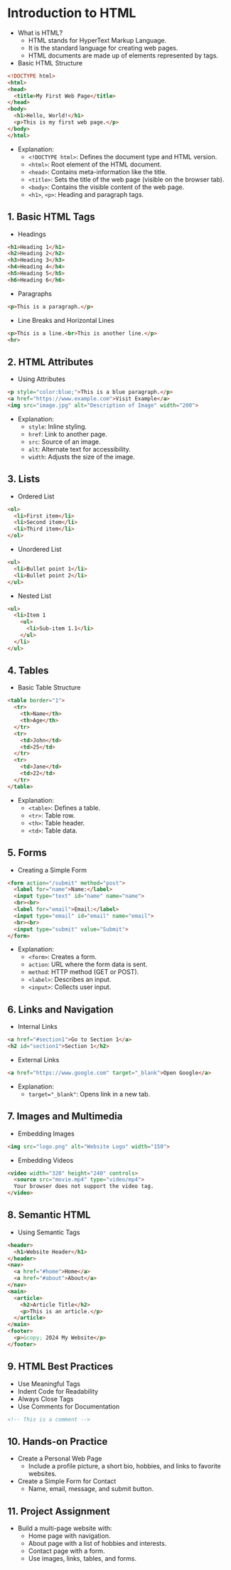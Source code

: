 # Introduction to HTML

- What is HTML?
  - HTML stands for HyperText Markup Language.
  - It is the standard language for creating web pages.
  - HTML documents are made up of elements represented by tags.
- Basic HTML Structure

```html
<!DOCTYPE html>
<html>
<head>
  <title>My First Web Page</title>
</head>
<body>
  <h1>Hello, World!</h1>
  <p>This is my first web page.</p>
</body>
</html>
```

- Explanation:
  - `<!DOCTYPE html>`: Defines the document type and HTML version.
  - `<html>`: Root element of the HTML document.
  - `<head>`: Contains meta-information like the title.
  - `<title>`: Sets the title of the web page (visible on the browser tab).
  - `<body>`: Contains the visible content of the web page.
  - `<h1>`, `<p>`: Heading and paragraph tags.

## 1. Basic HTML Tags

- Headings

```html
<h1>Heading 1</h1>
<h2>Heading 2</h2>
<h3>Heading 3</h3>
<h4>Heading 4</h4>
<h5>Heading 5</h5>
<h6>Heading 6</h6>
```

- Paragraphs
```html
<p>This is a paragraph.</p>
```

- Line Breaks and Horizontal Lines
```html
<p>This is a line.<br>This is another line.</p>
<hr>
```

## 2. HTML Attributes

- Using Attributes

```html
<p style="color:blue;">This is a blue paragraph.</p>
<a href="https://www.example.com">Visit Example</a>
<img src="image.jpg" alt="Description of Image" width="200">
```

- Explanation:
  - `style`: Inline styling.
  - `href`: Link to another page.
  - `src`: Source of an image.
  - `alt`: Alternate text for accessibility.
  - `width`: Adjusts the size of the image.

## 3. Lists

- Ordered List

```html
<ol>
  <li>First item</li>
  <li>Second item</li>
  <li>Third item</li>
</ol>
```

- Unordered List

```html
<ul>
  <li>Bullet point 1</li>
  <li>Bullet point 2</li>
</ul>
```

- Nested List
```html
<ul>
  <li>Item 1
    <ul>
      <li>Sub-item 1.1</li>
    </ul>
  </li>
</ul>
```

## 4. Tables

- Basic Table Structure

```html
<table border="1">
  <tr>
    <th>Name</th>
    <th>Age</th>
  </tr>
  <tr>
    <td>John</td>
    <td>25</td>
  </tr>
  <tr>
    <td>Jane</td>
    <td>22</td>
  </tr>
</table>
```

- Explanation:
  - `<table>`: Defines a table.
  - `<tr>`: Table row.
  - `<th>`: Table header.
  - `<td>`: Table data.

## 5. Forms

- Creating a Simple Form

```html
<form action="/submit" method="post">
  <label for="name">Name:</label>
  <input type="text" id="name" name="name">
  <br><br>
  <label for="email">Email:</label>
  <input type="email" id="email" name="email">
  <br><br>
  <input type="submit" value="Submit">
</form>
```

- Explanation:
  - `<form>`: Creates a form.
  - `action`: URL where the form data is sent.
  - `method`: HTTP method (GET or POST).
  - `<label>`: Describes an input.
  - `<input>`: Collects user input.

## 6. Links and Navigation

- Internal Links

```html
<a href="#section1">Go to Section 1</a>
<h2 id="section1">Section 1</h2>
```

- External Links
```html
<a href="https://www.google.com" target="_blank">Open Google</a>
```

  - Explanation:
    - `target="_blank"`: Opens link in a new tab.

## 7. Images and Multimedia

- Embedding Images
```html
<img src="logo.png" alt="Website Logo" width="150">
```

- Embedding Videos
```html
<video width="320" height="240" controls>
  <source src="movie.mp4" type="video/mp4">
  Your browser does not support the video tag.
</video>
```

## 8. Semantic HTML

- Using Semantic Tags

```html
<header>
  <h1>Website Header</h1>
</header>
<nav>
  <a href="#home">Home</a>
  <a href="#about">About</a>
</nav>
<main>
  <article>
    <h2>Article Title</h2>
    <p>This is an article.</p>
  </article>
</main>
<footer>
  <p>&copy; 2024 My Website</p>
</footer>
```

## 9. HTML Best Practices
- Use Meaningful Tags
- Indent Code for Readability
- Always Close Tags
- Use Comments for Documentation

```html
<!-- This is a comment -->
```

## 10. Hands-on Practice

- Create a Personal Web Page
  - Include a profile picture, a short bio, hobbies, and links to favorite websites.
- Create a Simple Form for Contact
  - Name, email, message, and submit button.

## 11. Project Assignment
- Build a multi-page website with:
  - Home page with navigation.
  - About page with a list of hobbies and interests.
  - Contact page with a form.
  - Use images, links, tables, and forms.
